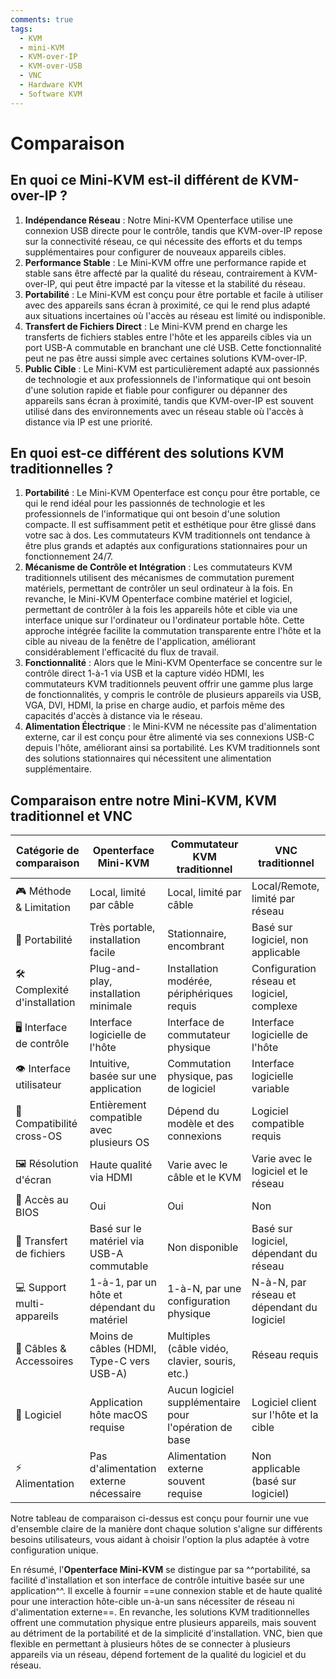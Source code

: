 ```yaml
---
comments: true
tags:
  - KVM
  - mini-KVM
  - KVM-over-IP
  - KVM-over-USB
  - VNC
  - Hardware KVM
  - Software KVM
---
```


# Comparaison

## **En quoi ce Mini-KVM est-il différent de KVM-over-IP ?**

1. **Indépendance Réseau** : Notre Mini-KVM Openterface utilise une connexion USB directe pour le contrôle, tandis que KVM-over-IP repose sur la connectivité réseau, ce qui nécessite des efforts et du temps supplémentaires pour configurer de nouveaux appareils cibles.
2. **Performance Stable** : Le Mini-KVM offre une performance rapide et stable sans être affecté par la qualité du réseau, contrairement à KVM-over-IP, qui peut être impacté par la vitesse et la stabilité du réseau.
3. **Portabilité** : Le Mini-KVM est conçu pour être portable et facile à utiliser avec des appareils sans écran à proximité, ce qui le rend plus adapté aux situations incertaines où l'accès au réseau est limité ou indisponible.
4. **Transfert de Fichiers Direct** : Le Mini-KVM prend en charge les transferts de fichiers stables entre l'hôte et les appareils cibles via un port USB-A commutable en branchant une clé USB. Cette fonctionnalité peut ne pas être aussi simple avec certaines solutions KVM-over-IP.
6. **Public Cible** : Le Mini-KVM est particulièrement adapté aux passionnés de technologie et aux professionnels de l'informatique qui ont besoin d'une solution rapide et fiable pour configurer ou dépanner des appareils sans écran à proximité, tandis que KVM-over-IP est souvent utilisé dans des environnements avec un réseau stable où l'accès à distance via IP est une priorité.

## **En quoi est-ce différent des solutions KVM traditionnelles ?**

1. **Portabilité** : Le Mini-KVM Openterface est conçu pour être portable, ce qui le rend idéal pour les passionnés de technologie et les professionnels de l'informatique qui ont besoin d'une solution compacte. Il est suffisamment petit et esthétique pour être glissé dans votre sac à dos. Les commutateurs KVM traditionnels ont tendance à être plus grands et adaptés aux configurations stationnaires pour un fonctionnement 24/7.
2. **Mécanisme de Contrôle et Intégration** : Les commutateurs KVM traditionnels utilisent des mécanismes de commutation purement matériels, permettant de contrôler un seul ordinateur à la fois. En revanche, le Mini-KVM Openterface combine matériel et logiciel, permettant de contrôler à la fois les appareils hôte et cible via une interface unique sur l'ordinateur ou l'ordinateur portable hôte. Cette approche intégrée facilite la commutation transparente entre l'hôte et la cible au niveau de la fenêtre de l'application, améliorant considérablement l'efficacité du flux de travail.
3. **Fonctionnalité** : Alors que le Mini-KVM Openterface se concentre sur le contrôle direct 1-à-1 via USB et la capture vidéo HDMI, les commutateurs KVM traditionnels peuvent offrir une gamme plus large de fonctionnalités, y compris le contrôle de plusieurs appareils via USB, VGA, DVI, HDMI, la prise en charge audio, et parfois même des capacités d'accès à distance via le réseau.
4. **Alimentation Électrique** : le Mini-KVM ne nécessite pas d'alimentation externe, car il est conçu pour être alimenté via ses connexions USB-C depuis l'hôte, améliorant ainsi sa portabilité. Les KVM traditionnels sont des solutions stationnaires qui nécessitent une alimentation supplémentaire.


## **Comparaison entre notre Mini-KVM, KVM traditionnel et VNC**

| Catégorie de comparaison   | Openterface Mini-KVM                         | Commutateur KVM traditionnel                  | VNC traditionnel                                |
|----------------------------|----------------------------------------------|-----------------------------------------------|--------------------------------------------------|
| 🎮 Méthode & Limitation    | Local, limité par câble                      | Local, limité par câble                       | Local/Remote, limité par réseau                  |
| 🚀 Portabilité             | Très portable, installation facile           | Stationnaire, encombrant                      | Basé sur logiciel, non applicable                |
| 🛠️ Complexité d'installation | Plug-and-play, installation minimale         | Installation modérée, périphériques requis    | Configuration réseau et logiciel, complexe       |
| 🖥️ Interface de contrôle   | Interface logicielle de l'hôte               | Interface de commutateur physique             | Interface logicielle de l'hôte                   |
| 👁️ Interface utilisateur   | Intuitive, basée sur une application         | Commutation physique, pas de logiciel         | Interface logicielle variable                    |
| 🔄 Compatibilité cross-OS   | Entièrement compatible avec plusieurs OS     | Dépend du modèle et des connexions            | Logiciel compatible requis                      |
| 🖼️ Résolution d'écran      | Haute qualité via HDMI                       | Varie avec le câble et le KVM                 | Varie avec le logiciel et le réseau              |
| 🔑 Accès au BIOS           | Oui                                          | Oui                                           | Non                                              |
| 📁 Transfert de fichiers   | Basé sur le matériel via USB-A commutable    | Non disponible                                | Basé sur logiciel, dépendant du réseau           |
| 💻 Support multi-appareils | 1-à-1, par un hôte et dépendant du matériel  | 1-à-N, par une configuration physique         | N-à-N, par réseau et dépendant du logiciel       |
| 🔌 Câbles & Accessoires    | Moins de câbles (HDMI, Type-C vers USB-A)    | Multiples (câble vidéo, clavier, souris, etc.)| Réseau requis                                   |
| 📱 Logiciel                | Application hôte macOS requise               | Aucun logiciel supplémentaire pour l'opération de base | Logiciel client sur l'hôte et la cible       |
| ⚡️ Alimentation            | Pas d'alimentation externe nécessaire         | Alimentation externe souvent requise          | Non applicable (basé sur logiciel)              |

Notre tableau de comparaison ci-dessus est conçu pour fournir une vue d'ensemble claire de la manière dont chaque solution s'aligne sur différents besoins utilisateurs, vous aidant à choisir l'option la plus adaptée à votre configuration unique.

En résumé, l'**Openterface Mini-KVM** se distingue par sa ^^portabilité, sa facilité d'installation et son interface de contrôle intuitive basée sur une application^^. Il excelle à fournir ==une connexion stable et de haute qualité pour une interaction hôte-cible un-à-un sans nécessiter de réseau ni d'alimentation externe==. En revanche, les solutions KVM traditionnelles offrent une commutation physique entre plusieurs appareils, mais souvent au détriment de la portabilité et de la simplicité d'installation. VNC, bien que flexible en permettant à plusieurs hôtes de se connecter à plusieurs appareils via un réseau, dépend fortement de la qualité du logiciel et du réseau.